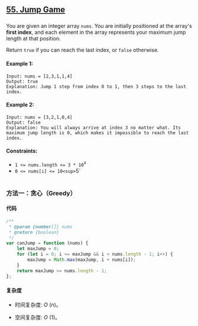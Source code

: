## [55. Jump Game](https://leetcode.com/problems/jump-game/)

###

You are given an integer array `nums`. You are initially positioned at the array's **first index**, and each element in the array represents your maximum jump length at that position.

Return `true` if you can reach the last index, or `false` otherwise.

#### Example 1:

```
Input: nums = [2,3,1,1,4]
Output: true
Explanation: Jump 1 step from index 0 to 1, then 3 steps to the last index.
```

#### Example 2:

```
Input: nums = [3,2,1,0,4]
Output: false
Explanation: You will always arrive at index 3 no matter what. Its maximum jump length is 0, which makes it impossible to reach the last index.
```

#### Constraints:

-   `1 <= nums.length <= 3 * 10`<sup>`4`</sup>
-   `0 <= nums[i] <= 10<sup>`5`</sup>

#

### 方法一：贪心（Greedy）

#### 代码

```javascript
/**
 * @param {number[]} nums
 * @return {boolean}
 */
var canJump = function (nums) {
    let maxJump = 0;
    for (let i = 0; i <= maxJump && i < nums.length - 1; i++) {
        maxJump = Math.max(maxJump, i + nums[i]);
    }
    return maxJump >= nums.length - 1;
};
```

#### 复杂度

-   时间复杂度: _O_ (n)。

-   空间复杂度: _O_ (1)。
